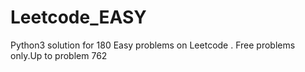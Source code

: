 # Leetcode_EASY
Python3 solution for 180 Easy problems on Leetcode . Free problems only.Up to problem 762
